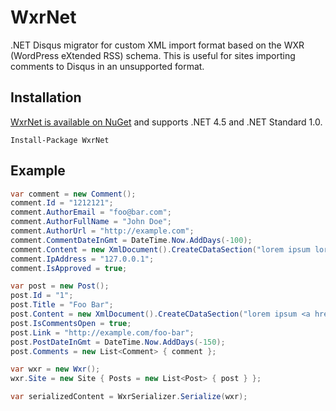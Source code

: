 # WxrNet
.NET Disqus migrator for custom XML import format based on the WXR (WordPress eXtended RSS) schema. This is useful for sites importing comments to Disqus in an unsupported format.

## Installation

[WxrNet is available on NuGet](https://www.nuget.org/packages/WxrNet) and supports .NET 4.5 and .NET Standard 1.0.

```
Install-Package WxrNet
```

## Example

```csharp
var comment = new Comment();
comment.Id = "1212121";
comment.AuthorEmail = "foo@bar.com";
comment.AuthorFullName = "John Doe";
comment.AuthorUrl = "http://example.com";
comment.CommentDateInGmt = DateTime.Now.AddDays(-100);
comment.Content = new XmlDocument().CreateCDataSection("lorem ipsum lorem");
comment.IpAddress = "127.0.0.1";
comment.IsApproved = true;

var post = new Post();
post.Id = "1";
post.Title = "Foo Bar";
post.Content = new XmlDocument().CreateCDataSection("lorem ipsum <a href=\"http://example.com\">my site</a> loremlorem ipsum loremlorem ipsum lorem");
post.IsCommentsOpen = true;
post.Link = "http://example.com/foo-bar";
post.PostDateInGmt = DateTime.Now.AddDays(-150);
post.Comments = new List<Comment> { comment };

var wxr = new Wxr();
wxr.Site = new Site { Posts = new List<Post> { post } };

var serializedContent = WxrSerializer.Serialize(wxr);
```